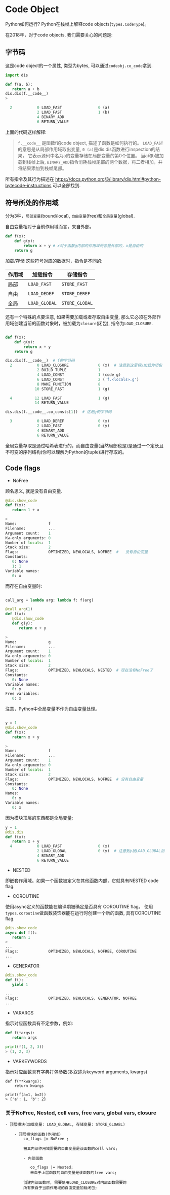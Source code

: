 # Code Object

Python如何运行? Python在栈帧上解释code objects(`types.CodeType`)。

在2018年，对于code objects, 我们需要关心的问题是:

## 字节码

这是code object的一个属性, 类型为bytes, 可以通过`codeobj.co_code`拿到.

```python
import dis

def f(a, b):
   return a + b
dis.dis(f.__code__)
>

  2           0 LOAD_FAST                0 (a)
              2 LOAD_FAST                1 (b)
              4 BINARY_ADD
              6 RETURN_VALUE
```

上面的代码这样解释:

> `f.__code__` 是函数f的code object, 描述了函数是如何执行的。
> `LOAD_FAST` 的意思是从局部作用域取出变量, `0 (a)`是dis.dis函数进行inspection的结果，
> 它表示源码中名为a的变量存储在局部变量的第0个位置。
> 当a和b被加载到栈帧上后, `BINARY_ADD`指令消耗栈帧尾部的两个数据，将二者相加，并将结果添加到栈帧尾部。

所有指令及其行为描述在 https://docs.python.org/3/library/dis.html#python-bytecode-instructions 可以全部找到.

## 符号所处的作用域

分为3种，`局部变量`(bound/local), `自由变量`(free)和`全局变量`(global).

自由变量相对于当前作用域而言，来自外部。

```python
def f(x):
    def g(y):
        return x + y # x对于函数g内部的作用域而言是外部的，x是自由的
    return g
```


加载/存储 这些符号对应的数据时，指令是不同的:

| 作用域 | 加载指令      | 存储指令       |
|--------|---------------|----------------|
| 局部   | `LOAD_FAST`   | `STORE_FAST`   |
| 自由   | `LOAD_DEDEF`  | `STORE_DEREF`  |
| 全局   | `LOAD_GLOBAL` | `STORE_GLOBAL` |

还有一个特殊的点要注意, 如果需要加载或者存取自由变量, 那么它必须在外部作用域创建当前的函数对象时，被加载为`closure`(闭包), 指令为`LOAD_CLOSURE`.

```python

def f(x):
    def g(y):
        return x + y
    return g

dis.dis(f.__code__)  # f的字节码
  2           0 LOAD_CLOSURE             0 (x)  # 注意到这里将x加载为闭包
              2 BUILD_TUPLE              1
              4 LOAD_CONST               1 (code g)
              6 LOAD_CONST               2 ('f.<locals>.g')
              8 MAKE_FUNCTION            8
             10 STORE_FAST               1 (g)

  4          12 LOAD_FAST                1 (g)
             14 RETURN_VALUE

dis.dis(f.__code__.co_consts[1])  # 这是g的字节码

  3           0 LOAD_DEREF               0 (x)
              2 LOAD_FAST                0 (y)
              4 BINARY_ADD
              6 RETURN_VALUE
```

全局变量存取是通过哈希表进行的，而自由变量(当然局部也是)是通过一个定长且不可变的序列结构(你可以理解为Python的tuple)进行存取的。

## Code flags

- NoFree

顾名思义, 就是没有自由变量.

```python
@dis.show_code
def f(x):
   return 1 + x

>
Name:              f
Filename:          ...
Argument count:    1
Kw-only arguments: 0
Number of locals:  1
Stack size:        2
Flags:             OPTIMIZED, NEWLOCALS, NOFREE  #   没有自由变量
Constants:
   0: None
   1: 1
Variable names:
   0: x
```

而存在自由变量时:


```python

call_arg = lambda arg: lambda f: f(arg)

@call_arg(1)
def f(x):
   @dis.show_code
   def g(y):
      return x + y

>
Name:              g
Filename:          ...
Argument count:    1
Kw-only arguments: 0
Number of locals:  1
Stack size:        2
Flags:             OPTIMIZED, NEWLOCALS, NESTED  # 现在没有NoFree了
Constants:
   0: None
Variable names:
   0: y
Free variables:
   0: x

```

注意，Python中全局变量不作为自由变量处理。


```python

y = 1
@dis.show_code
def f(x):
   return x + y

>
Name:              f
Filename:          ...
Argument count:    1
Kw-only arguments: 0
Number of locals:  1
Stack size:        2
Flags:             OPTIMIZED, NEWLOCALS, NOFREE  # 没有自由变量
Constants:
   0: None
Names:
   0: y
Variable names:
   0: x

```

因为模块顶层的东西都是全局变量:

```python
y = 1
@dis.dis
def f(x):
   return x + y
  4           0 LOAD_FAST                0 (x)
              2 LOAD_GLOBAL              0 (y)  # 注意到y被LOAD_GLOBAL加载
              4 BINARY_ADD
              6 RETURN_VALUE

```


- NESTED

即嵌套作用域。如果一个函数被定义在其他函数内部，它就具有NESTED code flag.

- COROUTINE

使用async定义的函数能在编译期被确定是否具有 COROUTINE flag。
使用`types.coroutine`做函数装饰器能在运行时创建一个新的函数, 具有COROUTINE flag.

```python
@dis.show_code
async def f():
   return 1
>
...
Flags:             OPTIMIZED, NEWLOCALS, NOFREE, COROUTINE
...
```

- GENERATOR

```python
@dis.show_code
def f():
   yield 1

...
Flags:             OPTIMIZED, NEWLOCALS, GENERATOR, NOFREE
...
```


- VARARGS

指示对应函数具有不定参数，例如:

```python
def f(*args):
   return args

print(f(1, 2, 3))
> (1, 2, 3)
```


- VARKEYWORDS

指示对应函数具有字典打包参数(多叙述为keyword arguments, kwargs)
```
def f(**kwargs):
    return kwargs

print(f(a=1, b=2))
> {'a': 1, 'b': 2}
```



### 关于NoFree, Nested, cell vars, free vars, global vars, closure

```
- 顶层模块(加载变量: LOAD_GLOBAL, 存储变量: STORE_GLOABL)

    - 顶层模块的函数(作用域)
        co_flags |= NoFree ;

        被其内部作用域需要的自由变量是该函数的cell vars;

        - 内部函数

           co_flags |= Nested;
           来自于上层函数的自由变量是该函数的free vars;

        创建内部函数时, 需要使用LOAD_CLOSURE对内部函数需要的
        所有来自于当前作用域的自由变量加载闭包;
```
